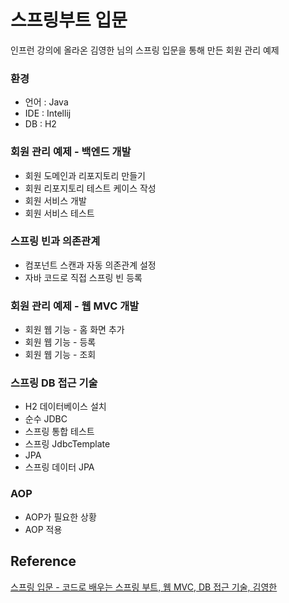 # 스프링부트 입문

인프런 강의에 올라온 김영한 님의 스프링 입문을 통해 만든 회원 관리 예제

### 환경
- 언어 : Java
- IDE  : Intellij
- DB   : H2

### 회원 관리 예제 - 백엔드 개발
- 회원 도메인과 리포지토리 만들기
- 회원 리포지토리 테스트 케이스 작성
- 회원 서비스 개발
- 회원 서비스 테스트

### 스프링 빈과 의존관계
- 컴포넌트 스캔과 자동 의존관계 설정
- 자바 코드로 직접 스프링 빈 등록

### 회원 관리 예제 - 웹 MVC 개발
- 회원 웹 기능 - 홈 화면 추가
- 회원 웹 기능 - 등록
- 회원 웹 기능 - 조회

### 스프링 DB 접근 기술
- H2 데이터베이스 설치
- 순수 JDBC
- 스프링 통합 테스트
- 스프링 JdbcTemplate
- JPA
- 스프링 데이터 JPA

### AOP
- AOP가 필요한 상황
- AOP 적용


## Reference
[스프링 입문 - 코드로 배우는 스프링 부트, 웹 MVC, DB 접근 기술, 김영한](https://www.inflearn.com/course/%EC%8A%A4%ED%94%84%EB%A7%81-%EC%9E%85%EB%AC%B8-%EC%8A%A4%ED%94%84%EB%A7%81%EB%B6%80%ED%8A%B8/dashboard)




